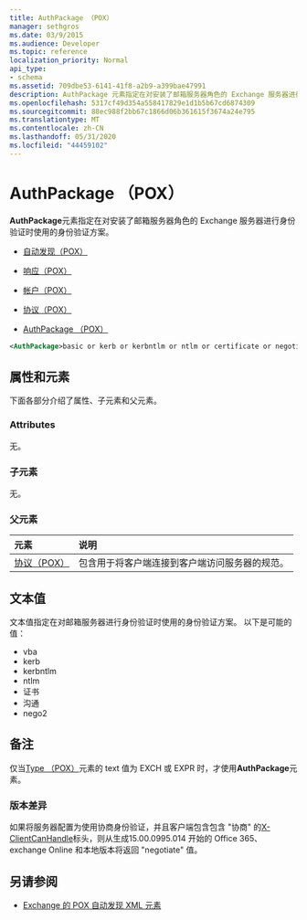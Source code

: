 ```yaml
---
title: AuthPackage （POX）
manager: sethgros
ms.date: 03/9/2015
ms.audience: Developer
ms.topic: reference
localization_priority: Normal
api_type:
- schema
ms.assetid: 709dbe53-6141-41f8-a2b9-a399bae47991
description: AuthPackage 元素指定在对安装了邮箱服务器角色的 Exchange 服务器进行身份验证时使用的身份验证方案。
ms.openlocfilehash: 5317cf49d354a558417829e1d1b5b67cd6874309
ms.sourcegitcommit: 88ec988f2bb67c1866d06b361615f3674a24e795
ms.translationtype: MT
ms.contentlocale: zh-CN
ms.lasthandoff: 05/31/2020
ms.locfileid: "44459102"
---
```

# <a name="authpackage-pox"></a>AuthPackage （POX）

**AuthPackage**元素指定在对安装了邮箱服务器角色的 Exchange 服务器进行身份验证时使用的身份验证方案。 
  
- [自动发现（POX）](autodiscover-pox.md)
  
- [响应（POX）](response-pox.md)
  
- [帐户（POX）](account-pox.md)
  
- [协议（POX）](protocol-pox.md)
  
- [AuthPackage （POX）](authpackage-pox.md)
  
```xml
<AuthPackage>basic or kerb or kerbntlm or ntlm or certificate or negotiate or nego2</AuthPackage>
```

## <a name="attributes-and-elements"></a>属性和元素

下面各部分介绍了属性、子元素和父元素。
  
### <a name="attributes"></a>Attributes

无。
  
### <a name="child-elements"></a>子元素

无。
  
### <a name="parent-elements"></a>父元素

|**元素**|**说明**|
|:-----|:-----|
|[协议（POX）](protocol-pox.md) <br/> |包含用于将客户端连接到客户端访问服务器的规范。  <br/> |
   
## <a name="text-value"></a>文本值

文本值指定在对邮箱服务器进行身份验证时使用的身份验证方案。 以下是可能的值：
  
- vba
- kerb
- kerbntlm
- ntlm
- 证书
- 沟通
- nego2
    
## <a name="remarks"></a>备注

仅当[Type （POX）](type-pox.md)元素的 text 值为 EXCH 或 EXPR 时，才使用**AuthPackage**元素。 
  
### <a name="version-differences"></a>版本差异

如果将服务器配置为使用协商身份验证，并且客户端包含包含 "协商" 的[X-ClientCanHandle](pox-autodiscover-request-for-exchange.md)标头，则从生成15.00.0995.014 开始的 Office 365、exchange Online 和本地版本将返回 "negotiate" 值。 
  
## <a name="see-also"></a>另请参阅

- [Exchange 的 POX 自动发现 XML 元素](pox-autodiscover-xml-elements-for-exchange.md)

